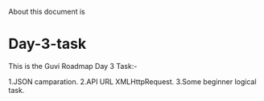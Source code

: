 About this document is
# Day-3-task
This is the Guvi Roadmap Day 3 Task:-

 1.JSON camparation.
 2.API URL XMLHttpRequest.
 3.Some beginner logical task.
